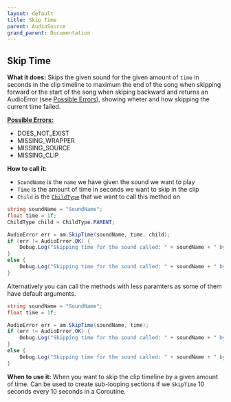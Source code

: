 ```yaml
---
layout: default
title: Skip Time
parent: AudioSource
grand_parent: Documentation
---
```


## Skip Time
**What it does:**
Skips the given sound for the given amount of ```time``` in seconds in the clip timeline to maximum the end of the song when skipping forward or the start of the song when skiping backward
and returns an AudioError (see [Possible Errors](https://mathewhdyt.github.io/Unity-Audio-Manager/docs/documentation/index/#possible-errors)), showing wheter and how skipping the current time failed.

[**Possible Errors:**](https://mathewhdyt.github.io/Unity-Audio-Manager/docs/documentation/index/#possible-errors)
- DOES_NOT_EXIST
- MISSING_WRAPPER
- MISSING_SOURCE
- MISSING_CLIP

**How to call it:**
- ```SoundName``` is the ```name``` we have given the sound we want to play
- ```Time``` is the amount of time in seconds we want to skip in the clip
- ```Child``` is the [```ChildType```](https://mathewhdyt.github.io/Unity-Audio-Manager/docs/documentation/index/#possible-children) that we want to call this method on

```csharp
string soundName = "SoundName";
float time = 1f;
ChildType child = ChildType.PARENT;

AudioError err = am.SkipTime(soundName, time, child);
if (err != AudioError.OK) {
    Debug.Log("Skipping time for the sound called: " + soundName + " by the value: " + time.ToString("0.00") + " failed with error id: " + err);
}
else {
    Debug.Log("Skipping time for the sound called: " + soundName + " by the value: " + time.ToString("0.00") + " succesfull");
}
```

Alternatively you can call the methods with less paramters as some of them have default arguments.

```csharp
string soundName = "SoundName";
float time = 1f;

AudioError err = am.SkipTime(soundName, time);
if (err != AudioError.OK) {
    Debug.Log("Skipping time for the sound called: " + soundName + " by the value: " + time.ToString("0.00") + " failed with error id: " + err);
}
else {
    Debug.Log("Skipping time for the sound called: " + soundName + " by the value: " + time.ToString("0.00") + " succesfull");
}
```

**When to use it:**
When you want to skip the clip timeline by a given amount of time. Can be used to create sub-looping sections if we ```SkipTime``` 10 seconds every 10 seconds in a Coroutine.
